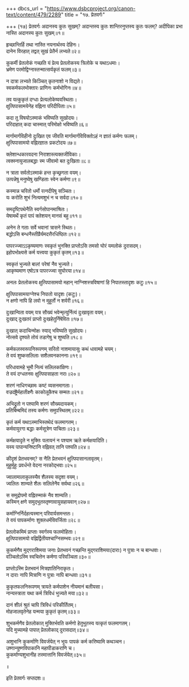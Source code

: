 +++
dbcs_url = "https://www.dsbcproject.org/canon-text/content/479/2289"
title = "१७. प्रेतवर्गः"

+++
(१७) प्रेतवर्गः
अदानस्य कुतः सुखम्?
अदान्तस्य कुतः शान्तिरनुप्तस्य कुतः फलम्?
अदीपिका प्रभा नास्ति अदानस्य कुतः सुखम्॥१॥

हृच्छान्तिर्हि तथा नास्ति नयनार्थस्य देहिनः।  
दानेन विरहात् तद्वत् सुखं प्रेतैर्न लभ्यते॥२॥

कुकर्मी  प्रेतलोकं गच्छति 
यं प्रेत्य प्रेतलोकस्य त्रिलोके च यथाऽधमाः।  
भ्रमेण परमोद्विग्नास्तन्मात्सर्यकृतं फलम्॥३॥

न दात्रा लभ्यते किञ्चित् कृतनाशो न विद्यते।  
स्वकर्मफलभोक्तारः प्राणिनः कर्मभोगिनः॥४॥

तव यत्कुकृतं दग्धाः प्रेत्यलोकेष्ववस्थिताः।  
क्षुत्पिपासामयेनेह वह्निना परिदीपिताः॥५॥

कदा तु विषयोऽस्माकं भविष्यति सुखोदयः।  
परिदाहात् कदा चास्मात् परिमोक्षो भविष्यति॥६॥

मार्गामार्गविहीनो दुःखित एव जीवति 
मार्गामार्गविविक्तोऽहं न ज्ञातं कर्मणः फलम्।  
क्षुत्पिपासामयो वह्निरज्ञातः प्रकटोदयः॥७॥

क्लेशान्धकारवदना निराशास्त्यक्तजीविकाः।  
त्वक्स्नायुजालबद्धाः स्म जीवामो बत दुःखिताः॥८॥

न त्राता सर्वतोऽस्माकं हन्त कृच्छ्रगता वयम्।  
उत्पन्नेषु मनुष्येषु खण्डिताः स्वेन कर्मणा॥९॥

कस्मान्न चरितो धर्मो रत्नदीपेषु सञ्चितः।  
यः करोति शुभं नित्यमशुभं न च सर्वदा॥१०॥

समदृष्टिपथेनैति स्वर्गसोपानमाश्रितः।  
येषामर्थे कृतं पापं क्लेशयन् मानसं बहु॥११॥

अनेन ते गताः सर्वे भवानां त्रासने स्थितः।  
बद्धोऽसि बन्धनैस्तीव्रैर्यमदत्तैरधिष्ठितः॥१२॥

पापरज्ज्वाऽऽकृष्यमाणः स्वकृतं भुनक्ति 
प्राप्तोऽसि तमसो घोरं यमलोकं दुरासदम्।  
इहोपभोक्ष्यसे कर्म यत्त्वया कुकृतं कृतम्॥१३॥

स्वकृतं भुज्यते बाल! परेषां नैव भुज्यते।  
आकृष्यमाण एषोऽत्र पापरज्ज्वा सुघोरया॥१४॥

अनलः प्रेतलोकस्य क्षुत्पिपासामयो महान् 
नाग्निशस्त्रविषाणां हि निपातस्तादृशः कटुः॥१५॥

क्षुत्पिपासामयाग्नेश्च निपातो यादृशः (कटुः)।  
न क्षणो नापि हि लवो न मुहूर्तो न शर्वरी॥१६॥

दुःखान्विता वयम् 
यत्र सौख्यं भवेन्मृत्युर्नित्यं दुःखावृता वयम्।  
दुःखाद् दुःखतरं प्राप्तो दुःखहेतुर्निषेवितः॥१७॥

दुःखात् कदाचिन्मोक्षः स्याद् भविष्यति सुखोदयः।  
नोत्सवे दृश्यते तोयं तडागेषु च शुष्यति॥१८॥

कर्मफलस्वरूपनिरूपणम् 
सरितो नाशमायासुः कथं धावामहे चयम्।  
ते वयं शुष्कसलिलाः सशैलवनकाननाः॥१९॥

परिधावामहे भूमौ नित्यं सलिलकांक्षिणः।  
ते वयं दग्धतनवः क्षुत्पिपासाहता नराः॥२०॥

शरणं नाधिगच्छामः कष्टं व्यसनमागताः।  
वज्रदंष्ट्रैर्महातीक्ष्णैः काकोलूकैश्च सम्मतः॥२१॥

अभिद्रुतो न पश्यामि शरणं सौख्यदायकम्।  
प्रतिबिम्बमिदं तस्य कर्मणः समुपस्थितम्॥२२॥

कृतं कर्म यथाऽस्माभिस्तथेदं फलमागतम्।  
कर्मवायुरगा बद्धाः कर्मसूत्रेण पाचिताः॥२३॥

कर्मक्षयादृते न मुक्तिः 
पलायनं न पश्याम ऋते कर्मक्षयादिति।  
यस्य पापान्यनिष्टानि वह्निवत् तानि पश्यति॥२४॥

कीदृशं प्रेतभवनम्?
स नैति प्रेतभवनं क्षुत्पिपासानलावृतम्।  
मुहुर्मुहुः प्रवर्धन्ते वेदना नरकोद्भवाः॥२५॥

ज्वालामालाकुलस्यैव शैलस्य सदृशा वयम्।  
ज्वलितः शाम्यते शैलः सलिलेनैव सर्वथा॥२६॥

स समुद्रोपमो वह्निरम्माकं नैव शाम्यति।  
कस्मिन् क्षणे समुद्भूतस्तृष्णावायुसहायवान्॥२७॥

कर्माग्निर्निर्दहत्यस्मान् परिवार्यसमन्ततः।  
ते वयं पापकर्माणः शुक्लधर्मविवर्जिताः॥२८॥

प्रेतलोकमिमं प्राप्ताः स्वर्गस्य फलमोहिताः।  
क्षुत्पिपासामयो वह्निर्द्वितीयश्चाग्निसम्भवः॥२९॥

कुकर्मणैव मुद्गराशिमया जनाः प्रेतभवनं गच्छन्ति 
मुद्गराशिमया(दाराः) न पुत्राः न च बान्धवाः।  
वञ्चितोऽस्मि स्वचित्तेन कर्मणा परिवञ्चिता॥३०॥

प्राप्तोऽस्मि प्रेतभवनं मित्रज्ञातिनिराकृतः।  
न दाराः नापि मित्राणि न पुत्राः नापि बान्धवाः॥३१॥

कुकृतफलनिरूपणम् 
त्रायते कर्मपाशेन नीयमानं बलीयसा।  
नान्यस्त्राता यथा कर्म त्रिविधं भुज्यते मया॥३२॥

दानं शीलं श्रुतं चापि त्रिविधं परिकीर्तितम्।  
मोहजालवृतेनेह यन्मया कुकृतं कृतम्॥३३॥

शुभकर्मणैव प्रेतलोकात् मुक्तिर्भवति 
कर्मणो हेतुभूतस्य यत्कृतं फलमागतम्।  
यदि मुच्यामहे पापात् प्रेतलोकाद् दुरासदात्॥३४॥

अशुभानि कुकर्माणि विवर्जयेत् 
न भूयः पापकं कर्म करिष्यामि कथञ्चन।  
उष्णान्युष्णविपाकानि महापीडाकराणि च।  
कुकर्माण्यशुभानीह तस्मात्तानि विवर्जयेत्॥३५॥

॥

इति प्रेतवर्गः सप्तदशः॥

